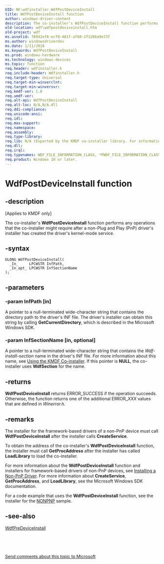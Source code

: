 ```yaml
---
UID: NF:wdfinstaller.WdfPostDeviceInstall
title: WdfPostDeviceInstall function
author: windows-driver-content
description: The co-installer's WdfPostDeviceInstall function performs any operations that the co-installer might require after a non-Plug and Play (PnP) driver's installer has created the driver's kernel-mode service.
old-location: wdf\wdfpostdeviceinstall.htm
old-project: wdf
ms.assetid: 78942ef8-ecf9-481f-af60-2f1266a9e73f
ms.author: windowsdriverdev
ms.date: 1/11/2018
ms.keywords: WdfPostDeviceInstall
ms.prod: windows-hardware
ms.technology: windows-devices
ms.topic: function
req.header: wdfinstaller.h
req.include-header: Wdfinstaller.h
req.target-type: Universal
req.target-min-winverclnt: 
req.target-min-winversvr: 
req.kmdf-ver: 1.0
req.umdf-ver: 
req.alt-api: WdfPostDeviceInstall
req.alt-loc: N/A,N/A.dll
req.ddi-compliance: 
req.unicode-ansi: 
req.idl: 
req.max-support: 
req.namespace: 
req.assembly: 
req.type-library: 
req.lib: N/A (Exported by the KMDF co-installer library. For information about the co-installer library's filename, see Using the KMDF Co-installer.)
req.dll: 
req.irql: 
req.typenames: WDF_FILE_INFORMATION_CLASS, *PWDF_FILE_INFORMATION_CLASS
req.product: Windows 10 or later.
---
```


# WdfPostDeviceInstall function



## -description
<p class="CCE_Message">[Applies to KMDF only]

The co-installer's <b>WdfPostDeviceInstall</b> function performs any operations that the co-installer might require after a non-Plug and Play (PnP) driver's installer has created the driver's kernel-mode service. 



## -syntax

````
ULONG WdfPostDeviceInstall(
  _In_     LPCWSTR InfPath,
  _In_opt_ LPCWSTR InfSectionName
);
````


## -parameters

### -param InfPath [in]

A pointer to a null-terminated wide-character string that contains the directory path to the driver's INF file. The driver's installer can obtain this string by calling <b>GetCurrentDirectory</b>, which is described in the Microsoft Windows SDK.


### -param InfSectionName [in, optional]

A pointer to a null-terminated wide-character string that contains the <i>Wdf-install-section</i> name in the driver's INF file. For more information about this name, see <a href="https://docs.microsoft.com/en-us/windows-hardware/drivers/wdf/installing-the-framework-s-co-installer">Using the KMDF Co-installer</a>. If this pointer is <b>NULL</b>, the co-installer uses <b>WdfSection</b> for the name.


## -returns
<b>WdfPostDeviceInstall</b> returns ERROR_SUCCESS if the operation succeeds. Otherwise, the function returns one of the additional ERROR_<i>XXX</i> values that are defined in <i>Winerror.h</i>.


## -remarks
The installer for the framework-based drivers of a non-PnP device must call <b>WdfPostDeviceInstall</b> after the installer calls <b>CreateService</b>.

To obtain the address of the co-installer's <b>WdfPostDeviceInstall</b> function, the installer must call <b>GetProcAddress</b> after the installer has called <b>LoadLibrary</b> to load the co-installer.

For more information about the <b>WdfPostDeviceInstall</b> function and installers for framework-based drivers of non-PnP devices, see <a href="https://msdn.microsoft.com/99676d85-feb2-482c-a91b-cfc48be5904c">Installing a Non-PnP Driver</a>. For more information about <b>CreateService</b>, <b>GetProcAddress</b>, and <b>LoadLibrary</b>, see the Microsoft Windows SDK documentation.

For a code example that uses the <b>WdfPostDeviceInstall</b> function, see the installer for the <a href="https://docs.microsoft.com/en-us/windows-hardware/drivers/wdf/sample-kmdf-drivers">NONPNP</a> sample.


## -see-also
<dl>
<dt>
<a href="..\wdfinstaller\nf-wdfinstaller-wdfpredeviceinstall.md">WdfPreDeviceInstall</a>
</dt>
</dl>
 

 

<a href="mailto:wsddocfb@microsoft.com?subject=Documentation%20feedback [wdf\wdf]:%20WdfPostDeviceInstall function%20 RELEASE:%20(1/11/2018)&amp;body=%0A%0APRIVACY STATEMENT%0A%0AWe use your feedback to improve the documentation. We don't use your email address for any other purpose, and we'll remove your email address from our system after the issue that you're reporting is fixed. While we're working to fix this issue, we might send you an email message to ask for more info. Later, we might also send you an email message to let you know that we've addressed your feedback.%0A%0AFor more info about Microsoft's privacy policy, see http://privacy.microsoft.com/en-us/default.aspx." title="Send comments about this topic to Microsoft">Send comments about this topic to Microsoft</a>

